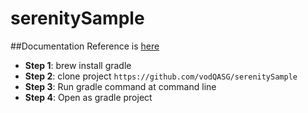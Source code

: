 # serenitySample
 
 ##Documentation Reference is [here](http://thucydides.info/docs/serenity-staging/#_serenity_with_cucumber)
 
* **Step 1**: brew install gradle
* **Step 2**: clone project `https://github.com/vodQASG/serenitySample`
* **Step 3**: Run gradle command at command line
* **Step 4**: Open as gradle project
